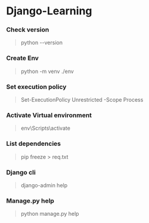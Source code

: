 # Django-Learning


### Check version
> python --version

### Create Env
> python -m venv ./env

### Set execution policy
> Set-ExecutionPolicy Unrestricted -Scope Process

### Activate Virtual environment
> env\Scripts\activate

### List dependencies 
> pip freeze > req.txt

### Django cli
> django-admin help

### Manage.py help
> python manage.py help